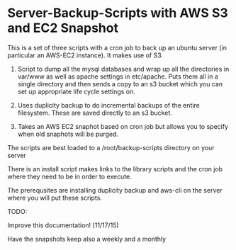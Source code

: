 # Server-Backup-Scripts with AWS S3 and EC2 Snapshot

This is a set of three scripts with a cron job to back up an ubuntu server (in particular an AWS-EC2 instance).  It makes use of S3.

1.  Script to dump all the mysql databases and wrap up all the directories in var/www as well as apache settings in etc/apache.  Puts them all in a single directory and then sends a copy to an s3 bucket which you can set up appropriate life cycle settings on.

2.  Uses duplicity backup to do incremental backups of the entire filesystem.  These are saved directly to an s3 bucket.

3.  Takes an AWS EC2 snaphot based on cron job but allows you to specify when old snaphots will be purged.

The scripts are best loaded to a /root/backup-scripts directory on your server

There is an install script makes links to the library scripts and the cron job where they need to be in order to execute.

The prerequsites are installing duplicity backup and aws-cli on the server where you will put these scripts.


TODO:

Improve this documentation! (11/17/15)

Have the snapshots keep also a weekly and a monthly
